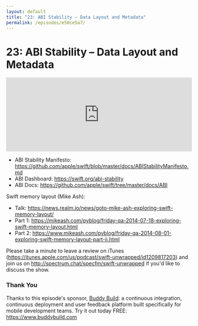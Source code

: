 ```yaml
---
layout: default
title: "23: ABI Stability – Data Layout and Metadata"
permalink: /episodes/e50ce5a7/
---
```


# 23: ABI Stability – Data Layout and Metadata

<iframe frameBorder="0" height="200px" scrolling="no" seamless src="https://player.simplecast.com/64f4054e-fe7f-407a-90e9-54c1b42afa65" width="100%"></iframe>

* ABI Stability Manifesto: https://github.com/apple/swift/blob/master/docs/ABIStabilityManifesto.md
* ABI Dashboard: https://swift.org/abi-stability
* ABI Docs: https://github.com/apple/swift/tree/master/docs/ABI

Swift memory layout (Mike Ash):

- Talk: https://news.realm.io/news/goto-mike-ash-exploring-swift-memory-layout/
- Part 1: https://mikeash.com/pyblog/friday-qa-2014-07-18-exploring-swift-memory-layout.html
- Part 2: https://www.mikeash.com/pyblog/friday-qa-2014-08-01-exploring-swift-memory-layout-part-ii.html

Please take a minute to leave a review on iTunes (https://itunes.apple.com/us/podcast/swift-unwrapped/id1209817203) and join us on http://spectrum.chat/specfm/swift-unwrapped if you'd like to discuss the show.

### Thank You

Thanks to this episode's sponsor, [Buddy Build](https://www.buddybuild.com/?utm_source=podcast&utm_medium=banner&utm_campaign=swift_unwrapped&utm_term=swift%20unwrapped): a continuous integration, continuous deployment and user feedback platform built specifically for mobile development teams. Try it out today FREE: https://www.buddybuild.com
